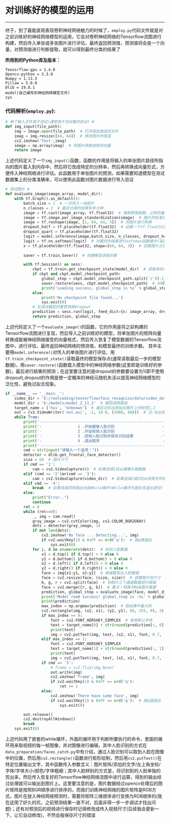 ﻿# 对训练好的模型的运用

---

终于，到了最能直观表现卷积神经网络魅力的时候了，`employ.py`代码文件就是对之前训练好的神经网络模型的运用，它会对卷积神经网络的Tensorflow流图进行构建，然后传入单张或多张图片进行评估，最终返回预测值，预测值将会是一个向量，对预测值进行判断提取，就可以得到最终分类的结果了

**所用到的Python库及版本：**

    Tenosrflow-gpu = 1.4.0
    Opencv-python = 3.3.0
    Numpy = 1.13.3
    Pillow = 5.0.0
    Dlib = 19.8.1
    model(自己编写的神经网络模型文件)
    sys
    
### 代码解析(`employ.py`):

```python
# 单个输入文件用于测试(通常用于测试集的验证) #
def img_input(file_path):
    img = Image.open(file_path)  # 打开指定路径的文件
    imag = img.resize([64, 64])  # 修改图片的宽高
    cv2.imshow('Test',imag)
    image = np.array(imag)  # 将图片转换成矩阵向量
    return image
```

上述代码定义了一个`img_input()`函数，函数的作用是将输入的单张图片路径所指向的图片载入到内存中，然后将它改成特定的分辨率，然后再转换成向量形式，方便传入神经网络进行评估。此函数用于单张图片的预测，如果需要知道模型在测试数据集上的分类准确率，可以使用此函数对图片数据进行导入验证

```python
# 测试图片 #
def evaluate_image(image_array, model_dir):
    with tf.Graph().as_default():
        batch_size = 1  # 一次传入一张图片
        n_classes = 2  # 最后分类的结果有多少种
        image = tf.cast(image_array, tf.float32)  # 强制转换函数，之前的备注有介绍
        image = tf.image.per_image_standardization(image)  # 图片的标准化
        image = tf.reshape(image, [1, 64, 64, 3])  # 将图片进行转换
        dropout_half = tf.placeholder(tf.float32)  # 设置一个tf.float32类型的占位符
        dropout_quart = tf.placeholder(tf.float32)
        logit = model.inference(image,batch_size, n_classes, dropout_half, dropout_quart)
        logit = tf.nn.softmax(logit)  # 对最终的结果进行softmax函数操作(返回和等于一的概率向量)
        x = tf.placeholder(tf.float32, shape=[64, 64, 3])  # 创建图片占位变量
        
        saver = tf.train.Saver()  # 创建模型读取对象

        with tf.Session() as sess:
            ckpt = tf.train.get_checkpoint_state(model_dir)  # 读取保存点
            if ckpt and ckpt.model_checkpoint_path:
                global_step = ckpt.model_checkpoint_path.split('/')[-1].split('-')[-1]
                saver.restore(sess, ckpt.model_checkpoint_path)  # 对模型数据进行读取
                print('Loading success, global_step is %s' % global_step)
            else:
                print('No checkpoint file found...')
                sys.exit(0)
            # 在测试模型时要禁用掉dropout
            prediction = sess.run(logit, feed_dict={x: image_array, dropout_half: 1.0, dropout_quart: 1.0})  # 将数据填入Tensorflow数据流图中进行判断
            return prediction, global_step
```
上述代码定义了一个`evaluate_image()`的函数，它的作用是将之前构建的Tensorflow流图进行复现，然后导入之前训练好的模型，将单张图片的矩阵向量转换成能被神经网络接受的向量格式，然后传入恢复了模型数据的Tensorflow流图中，进行评估，最终返回神经网络的预测值，和模型最终的训练步数。
其中主要用`model.inference()`对传入的单张图片进行评估，用`tf.train_checkpoint_state()`读取最终的模型保存点(通常读取最后一步的模型数据)，用`saver.restore()`函数载入模型中的神经网络参数(这里即是训练好的参数)，最后进行结果的预测；在这里要注意的是dropout的参数要设置为1(即不使用dropout),dropout的作用是使一定概率的神经元随机失活以提高神经网络模型的泛化性，避免过拟合现象。

```python
if __name__ == '__main__':
    video_dir = 'E:/rootcoding/tensorflow/face_recognize/data/video_data/video2.mp4'  # 需要进行人脸识别的视频
    model_dir = 'E:/models/model_2_11_2'  # 模型调用路径
    target_name = ['hui', 'Unknown']  # 最后识别出来贴在图片上的标签1,2
    out = cv2.VideoWriter('out.avi', -1, 10.0, (1080, 608))  # 注:在此修改视频保存尺寸
    while True:
        print('--------------------------------------------------------')
        print('-                1 .开始摄像人脸识别                     -')
        print('-                2 .开始视频人脸识别                     -')
        print('-                3 .视频人脸识别并保存识别结果            -')
        print('-                4 .退出程序                            -')
        print('--------------------------------------------------------')
        cmd = str(input("请输入一个选项："))
        detector = dlib.get_frontal_face_detector()
        size = 64  # 图片尺寸
        if cmd == '1':
            cam = cv2.VideoCapture(0)  # 如果选择1则从摄像头取数据
        elif (cmd == '2')or(cmd == '3'):
            cam = cv2.VideoCapture(video_dir)  # 如果选择2或3则从视频文件取数据
        elif cmd == '4':  
            break  # 如果选择四则跳出当前While循环(While循环外面包含退出语句)
        else:
            print("Error..")
            continue
        ret = 0
        while (ret==0):
            _, img = cam.read()
            gray_image = cv2.cvtColor(img, cv2.COLOR_BGR2GRAY)
            dets = detector(gray_image, 1)
            if not len(dets):
                cv2.imshow('No face ... Detecting...', img)
                if cv2.waitKey(1) & 0xFF == ord('q'):  # 按q键退出
                    sys.exit(0)
            for i, d in enumerate(dets):  # 找到人脸数据
                x1 = d.top() if d.top() > 0 else 0
                y1 = d.bottom() if d.bottom() > 0 else 0
                x2 = d.left() if d.left() > 0 else 0
                y2 = d.right() if d.right() > 0 else 0
                face = img[x1:y1, x2:y2]  # 单独裁剪出人脸数据
                face = cv2.resize(face, (size, size))  # 调整图片的尺寸
                b, g, r = cv2.split(face)  # 将图片三个通道数据进行提取
                face = cv2.merge([r, g, b])  # 重点！转换为RGB图片数据
                prediction, global_step = evaluate_image(face, model_dir)  # 对结果进行评估
                print('Model read success! global_step is :%s' % global_step)
                print(prediction)
                max_index = np.argmax(prediction)  # 取结果中最大的
                cv2.rectangle(img, (x2, x1), (y2, y1), (0, 255, 0), 3)  # opencv里的BGR
                if max_index == 0:
                    font = cv2.FONT_HERSHEY_SIMPLEX  # 使用默认字体
                    text = target_name[0] + str(round(prediction[:, 0][0] * 100, 2)) + '%'
                    print(text)
                    img = cv2.putText(img, text, (x2, x1), font, 0.7, (255, 255, 255), 2)  # 图片/添加的文字/左上角坐标/字体/字体大小/颜色/字体粗细
                elif max_index == 1:
                    font = cv2.FONT_HERSHEY_SIMPLEX
                    text = target_name[1] + str(round(prediction[:, 1][0] * 100, 2)) + '%'
                    print(text)
                    img = cv2.putText(img, text, (x2, x1), font, 0.7, (255, 255, 255), 2)
                if cmd == '3':
                    # frame = cv2.flip(img,None)
                    out.write(img)
                    cv2.imshow('frame', img)
                    if cv2.waitKey(1) & 0xFF == ord('q'):
                        ret += 1
                else:
                    cv2.imshow('There have some face', img)
                    if cv2.waitKey(1) & 0xFF == ord('q'):  # 按q键退出
                        sys.exit(0)

        out.release()
        cv2.destroyAllWindows()
        break
    sys.exit(0)
```

上述代码用了嵌套的while循环，外面的循环用于判断所要执行的命令，里面的循环用来取视频的每一帧图像，并对图像进行编辑，其中人脸识别的方式在`data_preparation/faces_catch.py`中有介绍，通过人脸识别可以取到人脸在图像中的位置，然后用`cv2.rectangle()`函数进行矩形绘制，然后用`cv2.putText()`在特定位置输出文字，其中函数传入参数含义：图片矩阵/添加的文字/左上角坐标/字体/字体大小/颜色/字体粗细；其中人脸辨别的方式是，将识别到的人脸单独的剪出来，然后传入恢复好的Tensorflow神经网络流图中进行运算，得到的输出经过处理就可以输出到图片上。这里要注意的是，图片数据经过opencv处理后的图片矩阵是按照BGR顺序进行排序的，而我们训练神经网络的图片矩阵是RGB方式，图片在放入神经网络预测时，需要将矩阵三维顺序进行变换为RGB顺序的(我在这爬了好久的坑，之前预测结果一直不对，后面非得一步一步调试才找出问题)；还有对预测后的视频进行保存时记得修改成传入视频尺寸(后续我会更新一下，让它自动修改)，不然会报保存尺寸的错误